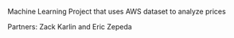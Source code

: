 Machine Learning Project that uses AWS dataset to analyze prices

Partners: Zack Karlin and Eric Zepeda
